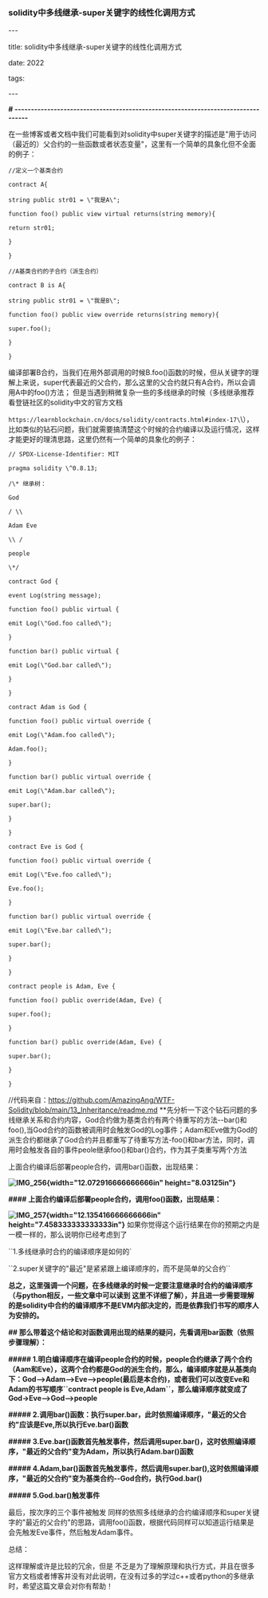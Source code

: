 ### solidity中多线继承-super关键字的线性化调用方式

\-\--

title: solidity中多线继承-super关键字的线性化调用方式

date: 2022

tags:

\-\--

**\#
---------------------------------------------------------------------------------**


在一些博客或者文档中我们可能看到对solidity中super关键字的描述是"用于访问（最近的）父合约的一些函数或者状态变量"，这里有一个简单的具象化但不全面的例子：

```solidity
//定义一个基类合约

contract A{

string public str01 = \"我是A\";

function foo() public view virtual returns(string memory){

return str01;

}

}

//A基类合约的子合约（派生合约）

contract B is A{

string public str01 = \"我是B\";

function foo() public view override returns(string memory){

super.foo();

}

}
```

编译部署B合约，当我们在用外部调用的时候B.foo()函数的时候，但从关键字的理解上来说，super代表最近的父合约，那么这里的父合约就只有A合约，所以会调用A中的foo()方法；
但是当遇到稍微复杂一些的多线继承的时候（多线继承推荐看登链社区的solidity中文的官方文档

`https://learnblockchain.cn/docs/solidity/contracts.html#index-17\`\），比如类似的钻石问题，我们就需要搞清楚这个时候的合约编译以及运行情况，这样才能更好的理清思路，这里仍然有一个简单的具象化的例子：

```solidity
// SPDX-License-Identifier: MIT

pragma solidity \^0.8.13;

/\* 继承树：

God

/ \\

Adam Eve

\\ /

people

\*/

contract God {

event Log(string message);

function foo() public virtual {

emit Log(\"God.foo called\");

}

function bar() public virtual {

emit Log(\"God.bar called\");

}

}

contract Adam is God {

function foo() public virtual override {

emit Log(\"Adam.foo called\");

Adam.foo();

}

function bar() public virtual override {

emit Log(\"Adam.bar called\");

super.bar();

}

}

contract Eve is God {

function foo() public virtual override {

emit Log(\"Eve.foo called\");

Eve.foo();

}

function bar() public virtual override {

emit Log(\"Eve.bar called\");

super.bar();

}

}

contract people is Adam, Eve {

function foo() public override(Adam, Eve) {

super.foo();

}

function bar() public override(Adam, Eve) {

super.bar();

}

}
```



//代码来自：https://github.com/AmazingAng/WTF-Solidity/blob/main/13_Inheritance/readme.md
**先分析一下这个钻石问题的多线继承关系和合约内容，God合约做为基类合约有两个待重写的方法\--bar()和foo(),当God合约的函数被调用时会触发God的Log事件；Adam和Eve做为God的派生合约都继承了God合约并且都重写了待重写方法-foo()和bar方法，同时，调用时会触发各自的事件peole继承foo()和bar()合约，作为其子类重写两个方法

上面合约编译后部署people合约，调用bar()函数，出现结果：

**![IMG_256](media/image1.png){width="12.072916666666666in"
height="8.03125in"}**

**\#### 上面合约编译后部署people合约，调用foo()函数，出现结果：**

**![IMG_257](media/image2.png){width="12.135416666666666in"
height="7.458333333333333in"}**
如果你觉得这个运行结果在你的预期之内是一模一样的，那么说明你已经考虑到了

``1.多线继承时合约的编译顺序是如何的\`

``2.super关键字的"最近"是紧紧跟上编译顺序的，而不是简单的父合约\`\`

**总之，这里强调一个问题，在多线继承的时候一定要注意继承时合约的编译顺序（与python相反，一些文章中可以读到
这里不详细了解），并且进一步需要理解的是solidity中合约的编译顺序不是EVM内部决定的，而是依靠我们书写的顺序人为安排的。**

**\##
那么带着这个结论和对函数调用出现的结果的疑问，先看调用bar函数（依照步骤理解）：**

**\#####
1.明白编译顺序在编译people合约的时候，people合约继承了两个合约（Aam和Eve），这两个合约都是God的派生合约，那么，编译顺序就是从基类向下：God\--\>Adam\--\>Eve\--\>people(最后是本合约)，或者我们可以改变Eve和Adam的书写顺序\`\`contract
people is
Eve,Adam\`\`，那么编译顺序就变成了God-\>Eve\--\>God\--\>people**

**\#####
2.调用bar()函数：执行super.bar，此时依照编译顺序，"最近的父合约"应该是Eve,所以执行Eve.bar()函数**

**\#####
3.Eve.bar()函数首先触发事件，然后调用super.bar()，这时依照编译顺序，"最近的父合约"变为Adam，所以执行Adam.bar()函数**

**\#####
4.Adam,bar()函数首先触发事件，然后调用super.bar(),这时依照编译顺序，"最近的父合约"变为基类合约\--God合约，执行God.bar()**

**\##### 5.God.bar()触发事件**

最后，按次序的三个事件被触发
同样的依照多线继承的合约编译顺序和super关键字的"最近的父合约"的思路，调用foo()函数，根据代码同样可以知道运行结果是会先触发Eve事件，然后触发Adam事件。

总结：

 这样理解或许是比较的冗余，但是
不乏是为了理解原理和执行方式，并且在很多官方文档或者博客并没有对此说明，在没有过多的学过c++或者python的多继承时，希望这篇文章会对你有帮助！
